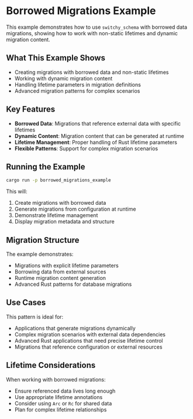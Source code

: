 # Borrowed Migrations Example

This example demonstrates how to use `switchy_schema` with borrowed data migrations, showing how to work with non-static lifetimes and dynamic migration content.

## What This Example Shows

- Creating migrations with borrowed data and non-static lifetimes
- Working with dynamic migration content
- Handling lifetime parameters in migration definitions
- Advanced migration patterns for complex scenarios

## Key Features

- **Borrowed Data**: Migrations that reference external data with specific lifetimes
- **Dynamic Content**: Migration content that can be generated at runtime
- **Lifetime Management**: Proper handling of Rust lifetime parameters
- **Flexible Patterns**: Support for complex migration scenarios

## Running the Example

```bash
cargo run -p borrowed_migrations_example
```

This will:

1. Create migrations with borrowed data
2. Generate migrations from configuration at runtime
3. Demonstrate lifetime management
4. Display migration metadata and structure

## Migration Structure

The example demonstrates:

- Migrations with explicit lifetime parameters
- Borrowing data from external sources
- Runtime migration content generation
- Advanced Rust patterns for database migrations

## Use Cases

This pattern is ideal for:

- Applications that generate migrations dynamically
- Complex migration scenarios with external data dependencies
- Advanced Rust applications that need precise lifetime control
- Migrations that reference configuration or external resources

## Lifetime Considerations

When working with borrowed migrations:

- Ensure referenced data lives long enough
- Use appropriate lifetime annotations
- Consider using `Arc` or `Rc` for shared data
- Plan for complex lifetime relationships
